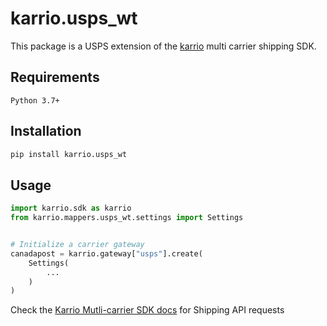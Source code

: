 # karrio.usps_wt

This package is a USPS extension of the [karrio](https://pypi.org/project/karrio) multi carrier shipping SDK.

## Requirements

`Python 3.7+`

## Installation

```bash
pip install karrio.usps_wt
```

## Usage

```python
import karrio.sdk as karrio
from karrio.mappers.usps_wt.settings import Settings


# Initialize a carrier gateway
canadapost = karrio.gateway["usps"].create(
    Settings(
        ...
    )
)
```

Check the [Karrio Mutli-carrier SDK docs](https://docs.karrio.io) for Shipping API requests
